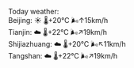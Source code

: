 Today weather:  
Beijing: ☀️   🌡️+20°C 🌬️↑15km/h  
Tianjin: ☁️   🌡️+22°C 🌬️↗19km/h  
Shijiazhuang: ☁️   🌡️+20°C 🌬️↖11km/h  
Tangshan: ☁️   🌡️+22°C 🌬️↗19km/h  
